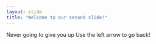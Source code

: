 ```yaml
---
layout: slide
title: "Welcome to our second slide!"
---
```

Never going to give you up
Use the left arrow to go back!
